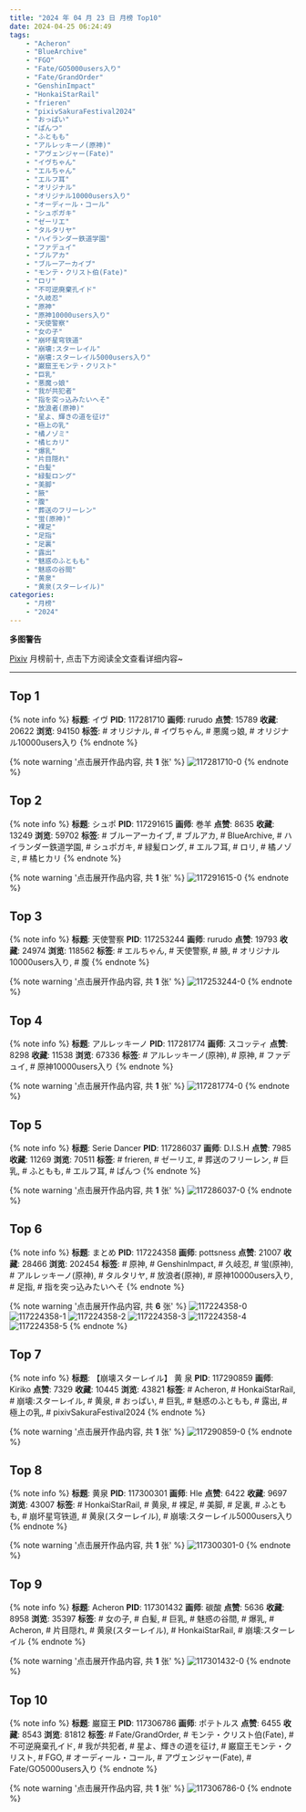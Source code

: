 ```yaml
---
title: "2024 年 04 月 23 日 月榜 Top10"
date: 2024-04-25 06:24:49
tags:
    - "Acheron"
    - "BlueArchive"
    - "FGO"
    - "Fate/GO5000users入り"
    - "Fate/GrandOrder"
    - "GenshinImpact"
    - "HonkaiStarRail"
    - "frieren"
    - "pixivSakuraFestival2024"
    - "おっぱい"
    - "ぱんつ"
    - "ふともも"
    - "アルレッキーノ(原神)"
    - "アヴェンジャー(Fate)"
    - "イヴちゃん"
    - "エルちゃん"
    - "エルフ耳"
    - "オリジナル"
    - "オリジナル10000users入り"
    - "オーディール・コール"
    - "シュポガキ"
    - "ゼーリエ"
    - "タルタリヤ"
    - "ハイランダー鉄道学園"
    - "ファデュイ"
    - "ブルアカ"
    - "ブルーアーカイブ"
    - "モンテ・クリスト伯(Fate)"
    - "ロリ"
    - "不可逆廃棄孔イド"
    - "久岐忍"
    - "原神"
    - "原神10000users入り"
    - "天使警察"
    - "女の子"
    - "崩坏星穹铁道"
    - "崩壊:スターレイル"
    - "崩壊:スターレイル5000users入り"
    - "巌窟王モンテ・クリスト"
    - "巨乳"
    - "悪魔っ娘"
    - "我が共犯者"
    - "指を突っ込みたいへそ"
    - "放浪者(原神)"
    - "星よ、輝きの道を征け"
    - "極上の乳"
    - "橘ノゾミ"
    - "橘ヒカリ"
    - "爆乳"
    - "片目隠れ"
    - "白髪"
    - "緑髪ロング"
    - "美脚"
    - "腋"
    - "腹"
    - "葬送のフリーレン"
    - "蛍(原神)"
    - "裸足"
    - "足指"
    - "足裏"
    - "露出"
    - "魅惑のふともも"
    - "魅惑の谷間"
    - "黄泉"
    - "黄泉(スターレイル)"
categories:
    - "月榜"
    - "2024"
---
```


<i class="fa fa-triangle-exclamation"></i>**多图警告**<i class="fa fa-triangle-exclamation"></i>

[Pixiv](https://www.pixiv.net/) 月榜前十, 点击下方阅读全文查看详细内容~

<!-- more -->

---

## Top 1

{% note info %}
**标题**: イヴ
**PID**: 117281710 **画师**: rurudo
**点赞**: 15789 **收藏**: 20622 **浏览**: 94150
**标签**: # オリジナル, # イヴちゃん, # 悪魔っ娘, # オリジナル10000users入り
{% endnote %}

{% note warning '点击展开作品内容, 共 **1** 张' %}
![117281710-0](https://i.pixiv.re/img-original/img/2024/03/27/00/00/05/117281710_p0.png)
{% endnote %}

## Top 2

{% note info %}
**标题**: シュポ
**PID**: 117291615 **画师**: 巻羊
**点赞**: 8635 **收藏**: 13249 **浏览**: 59702
**标签**: # ブルーアーカイブ, # ブルアカ, # BlueArchive, # ハイランダー鉄道学園, # シュポガキ, # 緑髪ロング, # エルフ耳, # ロリ, # 橘ノゾミ, # 橘ヒカリ
{% endnote %}

{% note warning '点击展开作品内容, 共 **1** 张' %}
![117291615-0](https://i.pixiv.re/img-original/img/2024/03/27/10/59/05/117291615_p0.jpg)
{% endnote %}

## Top 3

{% note info %}
**标题**: 天使警察
**PID**: 117253244 **画师**: rurudo
**点赞**: 19793 **收藏**: 24974 **浏览**: 118562
**标签**: # エルちゃん, # 天使警察, # 腋, # オリジナル10000users入り, # 腹
{% endnote %}

{% note warning '点击展开作品内容, 共 **1** 张' %}
![117253244-0](https://i.pixiv.re/img-original/img/2024/03/26/00/00/08/117253244_p0.jpg)
{% endnote %}

## Top 4

{% note info %}
**标题**: アルレッキーノ
**PID**: 117281774 **画师**: スコッティ
**点赞**: 8298 **收藏**: 11538 **浏览**: 67336
**标签**: # アルレッキーノ(原神), # 原神, # ファデュイ, # 原神10000users入り
{% endnote %}

{% note warning '点击展开作品内容, 共 **1** 张' %}
![117281774-0](https://i.pixiv.re/img-original/img/2024/03/27/00/00/16/117281774_p0.jpg)
{% endnote %}

## Top 5

{% note info %}
**标题**: Serie Dancer
**PID**: 117286037 **画师**: D.I.S.H
**点赞**: 7985 **收藏**: 11269 **浏览**: 70511
**标签**: # frieren, # ゼーリエ, # 葬送のフリーレン, # 巨乳, # ふともも, # エルフ耳, # ぱんつ
{% endnote %}

{% note warning '点击展开作品内容, 共 **1** 张' %}
![117286037-0](https://i.pixiv.re/img-original/img/2024/03/27/02/55/57/117286037_p0.jpg)
{% endnote %}

## Top 6

{% note info %}
**标题**: まとめ
**PID**: 117224358 **画师**: pottsness
**点赞**: 21007 **收藏**: 28466 **浏览**: 202454
**标签**: # 原神, # GenshinImpact, # 久岐忍, # 蛍(原神), # アルレッキーノ(原神), # タルタリヤ, # 放浪者(原神), # 原神10000users入り, # 足指, # 指を突っ込みたいへそ
{% endnote %}

{% note warning '点击展开作品内容, 共 **6** 张' %}
![117224358-0](https://i.pixiv.re/img-original/img/2024/03/26/01/14/22/117224358_p0.jpg)
![117224358-1](https://i.pixiv.re/img-original/img/2024/03/26/01/14/22/117224358_p1.jpg)
![117224358-2](https://i.pixiv.re/img-original/img/2024/03/26/01/14/22/117224358_p2.jpg)
![117224358-3](https://i.pixiv.re/img-original/img/2024/03/26/01/14/22/117224358_p3.jpg)
![117224358-4](https://i.pixiv.re/img-original/img/2024/03/26/01/14/22/117224358_p4.jpg)
![117224358-5](https://i.pixiv.re/img-original/img/2024/03/26/01/14/22/117224358_p5.jpg)
{% endnote %}

## Top 7

{% note info %}
**标题**: 【崩壊スターレイル】 黄 泉
**PID**: 117290859 **画师**: Kiriko
**点赞**: 7329 **收藏**: 10445 **浏览**: 43821
**标签**: # Acheron, # HonkaiStarRail, # 崩壊:スターレイル, # 黄泉, # おっぱい, # 巨乳, # 魅惑のふともも, # 露出, # 極上の乳, # pixivSakuraFestival2024
{% endnote %}

{% note warning '点击展开作品内容, 共 **1** 张' %}
![117290859-0](https://i.pixiv.re/img-original/img/2024/03/27/10/00/04/117290859_p0.png)
{% endnote %}

## Top 8

{% note info %}
**标题**: 黄泉
**PID**: 117300301 **画师**: Hle
**点赞**: 6422 **收藏**: 9697 **浏览**: 43007
**标签**: # HonkaiStarRail, # 黄泉, # 裸足, # 美脚, # 足裏, # ふともも, # 崩坏星穹铁道, # 黄泉(スターレイル), # 崩壊:スターレイル5000users入り
{% endnote %}

{% note warning '点击展开作品内容, 共 **1** 张' %}
![117300301-0](https://i.pixiv.re/img-original/img/2024/03/27/19/12/25/117300301_p0.jpg)
{% endnote %}

## Top 9

{% note info %}
**标题**: Acheron
**PID**: 117301432 **画师**: 碳酸
**点赞**: 5636 **收藏**: 8958 **浏览**: 35397
**标签**: # 女の子, # 白髪, # 巨乳, # 魅惑の谷間, # 爆乳, # Acheron, # 片目隠れ, # 黄泉(スターレイル), # HonkaiStarRail, # 崩壊:スターレイル
{% endnote %}

{% note warning '点击展开作品内容, 共 **1** 张' %}
![117301432-0](https://i.pixiv.re/img-original/img/2024/03/27/20/00/05/117301432_p0.jpg)
{% endnote %}

## Top 10

{% note info %}
**标题**: 巌窟王
**PID**: 117306786 **画师**: ポテトルス
**点赞**: 6455 **收藏**: 8543 **浏览**: 81812
**标签**: # Fate/GrandOrder, # モンテ・クリスト伯(Fate), # 不可逆廃棄孔イド, # 我が共犯者, # 星よ、輝きの道を征け, # 巌窟王モンテ・クリスト, # FGO, # オーディール・コール, # アヴェンジャー(Fate), # Fate/GO5000users入り
{% endnote %}

{% note warning '点击展开作品内容, 共 **1** 张' %}
![117306786-0](https://i.pixiv.re/img-original/img/2024/03/27/22/47/05/117306786_p0.jpg)
{% endnote %}
